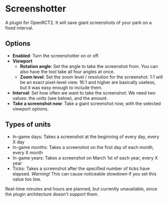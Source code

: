 # Screenshotter

A plugin for OpenRCT2. It will save giant screenshots of your park on a fixed interval.

## Options

* **Enabled**: Turn the screenshotter on or off.
* **Viewport**
  * **Rotation angle**: Set the angle to take the screenshot from. You can also have the tool take all four angles at once.
  * **Zoom level**: Set the zoom level / resolution for the screenshot. 1:1 will be an exact pixel-level view. 16:1 and higher are basically useless, but it was easy enough to include them.
* **Interval**: Set how often we want to take the screenshot. We need two values: the units (see below), and the amount.
* **Take a screenshot now**: Take a giant screenshot now, with the selected viewport options.

## Types of units

* In-game days: Takes a screenshot at the beginning of every day, every X day
* In-game months: Takes a screenshot on the first day of each month, every X month
* In-game years: Takes a screenshot on March 1st of each year, every X year
* Ticks: Takes a screenshot after the specified number of ticks have elapsed. *Warning!* This can cause noticeable slowdown if you set this value too low.

Real-time minutes and hours are planned, but currently unavailable, since the plugin architecture doesn't support them.
